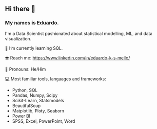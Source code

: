## Hi there 👋
### My names is Eduardo.
I'm a Data Scientist pashionated about statistical modelling, ML, and data visualization.

🌱 I’m currently learning SQL.

:phone: Reach me: https://www.linkedin.com/in/eduardo-k-s-mello/

:space_invader:	Pronouns: He/Him

:computer: Most familiar tools, languages and frameworks:
- Python, SQL
- Pandas, Numpy, Scipy
- Scikit-Learn, Statsmodels
- BeautifulSoup
- Matplotlib, Ploty, Seaborn
- Power BI
- SPSS, Excel, PowerPoint, Word

<!--
**eduardoksmello/eduardoksmello** is a ✨ _special_ ✨ repository because its `README.md` (this file) appears on your GitHub profile.

Here are some ideas to get you started:

- 🔭 I’m currently working on ...
- 🌱 I’m currently learning all about Machine Learning techniques.
- ![image](https://user-images.githubusercontent.com/76400281/137038838-9b7ed84b-3822-4057-bcc0-87ad7aa47473.png) I’m interested in **Data Science**.
- 🤔 I’m looking for help with ...
- 💬 Ask me about ...
- 📫 How to reach me: ...
- 😄 Pronouns: He/Him
- ⚡ Fun fact: ...

![image](https://www.dropbox.com/s/p1qbe4i7jiwg25u/banner.png)

-->

